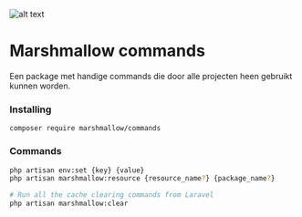 ![alt text](https://cdn.marshmallow-office.com/media/images/logo/marshmallow.transparent.red.png "marshmallow.")

# Marshmallow commands
Een package met handige commands die door alle projecten heen gebruikt kunnen worden.

### Installing
```
composer require marshmallow/commands
```

### Commands
```bash
php artisan env:set {key} {value}
php artisan marshmallow:resource {resource_name?} {package_name?}

# Run all the cache clearing commands from Laravel
php artisan marshmallow:clear
```
